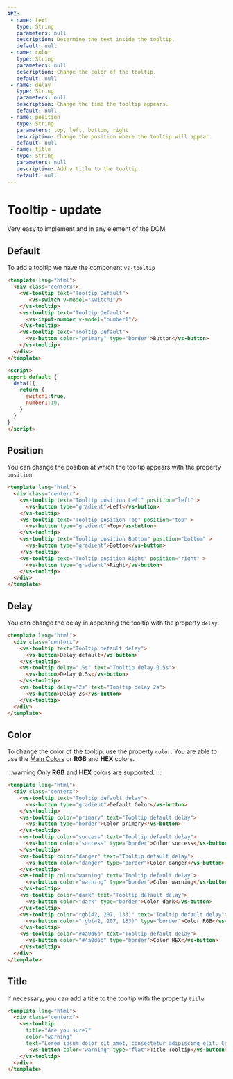 ```yaml
---
API:
 - name: text
   type: String
   parameters: null
   description: Determine the text inside the tooltip.
   default: null
 - name: color
   type: String
   parameters: null
   description: Change the color of the tooltip.
   default: null
 - name: delay
   type: String
   parameters: null
   description: Change the time the tooltip appears.
   default: null
 - name: position
   type: String
   parameters: top, left, bottom, right
   description: Change the position where the tooltip will appear.
   default: null
 - name: title
   type: String
   parameters: null
   description: Add a title to the tooltip.
   default: null
---
```


# Tooltip **- update**

<box header>

  Very easy to implement and in any element of the DOM.

</box>


<box>

## Default

To add a tooltip we have the component `vs-tooltip`

<vuecode md>
<div slot="demo">
  <Demos-Tooltip-Default />
</div>
<div slot="code">

```html
<template lang="html">
  <div class="centerx">
    <vs-tooltip text="Tooltip Default">
       <vs-switch v-model="switch1"/>
    </vs-tooltip>
    <vs-tooltip text="Tooltip Default">
      <vs-input-number v-model="number1"/>
    </vs-tooltip>
    <vs-tooltip text="Tooltip Default">
      <vs-button color="primary" type="border">Button</vs-button>
    </vs-tooltip>
  </div>
</template>

<script>
export default {
  data(){
    return {
      switch1:true,
      number1:10,
    }
  }
}
</script>
```

</div>
</vuecode>

</box>


<box>

## Position

You can change the position at which the tooltip appears with the property `position`.

<vuecode md>
<div slot="demo">
  <Demos-Tooltip-Position />
</div>
<div slot="code">

```html
<template lang="html">
  <div class="centerx">
    <vs-tooltip text="Tooltip position Left" position="left" >
      <vs-button type="gradient">Left</vs-button>
    </vs-tooltip>
    <vs-tooltip text="Tooltip position Top" position="top" >
      <vs-button type="gradient">Top</vs-button>
    </vs-tooltip>
    <vs-tooltip text="Tooltip position Bottom" position="bottom" >
      <vs-button type="gradient">Bottom</vs-button>
    </vs-tooltip>
    <vs-tooltip text="Tooltip position Right" position="right" >
      <vs-button type="gradient">Right</vs-button>
    </vs-tooltip>
  </div>
</template>
```

</div>
</vuecode>
</box>

<box>

## Delay

You can change the delay in appearing the tooltip with the property `delay`.

<vuecode md>
<div slot="demo">
  <Demos-Tooltip-Delay />
</div>
<div slot="code">

```html
<template lang="html">
  <div class="centerx">
    <vs-tooltip text="Tooltip default delay">
      <vs-button>Delay default</vs-button>
    </vs-tooltip>
    <vs-tooltip delay=".5s" text="Tooltip delay 0.5s">
      <vs-button>Delay 0.5s</vs-button>
    </vs-tooltip>
    <vs-tooltip delay="2s" text="Tooltip delay 2s">
      <vs-button>Delay 2s</vs-button>
    </vs-tooltip>
  </div>
</template>
```

</div>
</vuecode>
</box>

<box>

## Color

To change the color of the tooltip, use the property `color`. You are able to use the [Main Colors](/theme/) or **RGB** and **HEX** colors.

:::warning
  Only **RGB** and **HEX** colors are supported.
:::

<vuecode md>
<div slot="demo">
  <Demos-Tooltip-Color />
</div>
<div slot="code">

```html
<template lang="html">
  <div class="centerx">
    <vs-tooltip text="Tooltip default delay">
      <vs-button type="gradient">Default Color</vs-button>
    </vs-tooltip>
    <vs-tooltip color="primary" text="Tooltip default delay">
      <vs-button type="border">Color primary</vs-button>
    </vs-tooltip>
    <vs-tooltip color="success" text="Tooltip default delay">
      <vs-button color="success" type="border">Color success</vs-button>
    </vs-tooltip>
    <vs-tooltip color="danger" text="Tooltip default delay">
      <vs-button color="danger" type="border">Color danger</vs-button>
    </vs-tooltip>
    <vs-tooltip color="warning" text="Tooltip default delay">
      <vs-button color="warning" type="border">Color warning</vs-button>
    </vs-tooltip>
    <vs-tooltip color="dark" text="Tooltip default delay">
      <vs-button color="dark" type="border">Color dark</vs-button>
    </vs-tooltip>
    <vs-tooltip color="rgb(42, 207, 133)" text="Tooltip default delay">
      <vs-button color="rgb(42, 207, 133)" type="border">Color RGB</vs-button>
    </vs-tooltip>
    <vs-tooltip color="#4a0d6b" text="Tooltip default delay">
      <vs-button color="#4a0d6b" type="border">Color HEX</vs-button>
    </vs-tooltip>
  </div>
</template>
```

</div>
</vuecode>
</box>

<box>

## Title

If necessary, you can add a title to the tooltip with the property `title`

<vuecode md>
<div slot="demo">
  <Demos-Tooltip-Title />
</div>
<div slot="code">

```html
<template lang="html">
  <div class="centerx">
    <vs-tooltip
      title="Are you sure?"
      color="warning"
      text="Lorem ipsum dolor sit amet, consectetur adipiscing elit. Cras scelerisque non neque sed aliquet.">
       <vs-button color="warning" type="flat">Title Tooltip</vs-button>
    </vs-tooltip>
  </div>
</template>
```

</div>
</vuecode>
</box>

